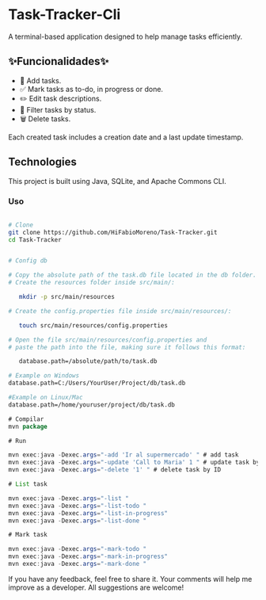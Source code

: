 # Task-Tracker-Cli #

A terminal-based application designed to help manage tasks efficiently. 


## ✨Funcionalidades✨ ##

- 📌 Add tasks.
- ✅ Mark tasks as to-do, in progress or done.
- ✏️ Edit task descriptions.
- 🔎 Filter tasks by status.
- 🗑️ Delete tasks.

Each created task includes a creation date and a last update timestamp.

## Technologies ##
This project is built using Java, SQLite, and Apache Commons CLI.

### Uso ###

``` bash

# Clone 
git clone https://github.com/HiFabioMoreno/Task-Tracker.git
cd Task-Tracker

```

```bash

# Config db

# Copy the absolute path of the task.db file located in the db folder.
# Create the resources folder inside src/main/:

   mkdir -p src/main/resources

# Create the config.properties file inside src/main/resources/:

   touch src/main/resources/config.properties

# Open the file src/main/resources/config.properties and
# paste the path into the file, making sure it follows this format:

   database.path=/absolute/path/to/task.db

# Example on Windows
database.path=C:/Users/YourUser/Project/db/task.db

#Example on Linux/Mac
database.path=/home/youruser/project/db/task.db
```
``` java
# Compilar
mvn package

# Run 

mvn exec:java -Dexec.args="-add 'Ir al supermercado' " # add task
mvn exec:java -Dexec.args="-update 'Call to Maria' 1 " # update task by ID
mvn exec:java -Dexec.args="-delete '1' " # delete task by ID

# List task

mvn exec:java -Dexec.args="-list "
mvn exec:java -Dexec.args="-list-todo "
mvn exec:java -Dexec.args="-list-in-progress"
mvn exec:java -Dexec.args="-list-done "

# Mark task

mvn exec:java -Dexec.args="-mark-todo "
mvn exec:java -Dexec.args="-mark-in-progress"
mvn exec:java -Dexec.args="-mark-done "

```
If you have any feedback, feel free to share it. Your comments will help me improve as a developer. All suggestions are welcome!




